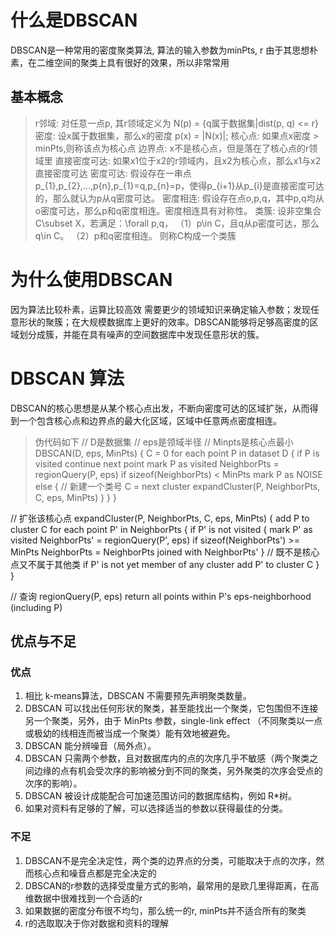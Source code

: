 # 什么是DBSCAN
DBSCAN是一种常用的密度聚类算法, 算法的输入参数为minPts, r
由于其思想朴素，在二维空间的聚类上具有很好的效果，所以非常常用
## 基本概念
> r邻域: 对任意一点p, 其r领域定义为 N(p) = {q属于数据集|dist(p, q) <= r}
> 密度: 设x属于数据集，那么x的密度 p(x) = |N(x)|;
> 核心点: 如果点x密度 > minPts,则称该点为核心点
> 边界点: x不是核心点，但是落在了核心点的r领域里
> 直接密度可达: 如果x1位于x2的r领域内，且x2为核心点，那么x1与x2直接密度可达
> 密度可达: 假设存在一串点p_{1},p_{2},...,p{n},p_{1}=q,p_{n}=p，使得p_{i+1}从p_{i}是直接密度可达的，那么就认为p从q密度可达。
> 密度相连: 假设存在点o,p,q，其中p,q均从o密度可达，那么p和q密度相连。密度相连具有对称性。
> 类簇:
设非空集合C\subset X，若满足：\forall p,q，
（1）p\in C，且q从p密度可达，那么q\in C。
（2）p和q密度相连。
则称C构成一个类簇
# 为什么使用DBSCAN
因为算法比较朴素，运算比较高效
需要更少的领域知识来确定输入参数；发现任意形状的聚簇；在大规模数据库上更好的效率。DBSCAN能够将足够高密度的区域划分成簇，并能在具有噪声的空间数据库中发现任意形状的簇。

# DBSCAN 算法
DBSCAN的核心思想是从某个核心点出发，不断向密度可达的区域扩张，从而得到一个包含核心点和边界点的最大化区域，区域中任意两点密度相连。
> 伪代码如下
// D是数据集
// eps是领域半径
// Minpts是核心点最小
DBSCAN(D, eps, MinPts) {
   C = 0
   for each point P in dataset D {
      if P is visited
         continue next point
      mark P as visited
      NeighborPts = regionQuery(P, eps)
      if sizeof(NeighborPts) < MinPts
         mark P as NOISE
      else {
         // 新建一个类号
         C = next cluster
         expandCluster(P, NeighborPts, C, eps, MinPts)
      }
   }
}

// 扩张该核心点
expandCluster(P, NeighborPts, C, eps, MinPts) {
   add P to cluster C
   for each point P' in NeighborPts { 
      if P' is not visited {
         mark P' as visited
         NeighborPts' = regionQuery(P', eps)
         if sizeof(NeighborPts') >= MinPts
            NeighborPts = NeighborPts joined with NeighborPts'
      }
      // 既不是核心点又不属于其他类
      if P' is not yet member of any cluster
         add P' to cluster C
   }
}

// 查询
regionQuery(P, eps)
   return all points within P's eps-neighborhood (including P)

## 优点与不足
### 优点
1. 相比 k-means算法，DBSCAN 不需要预先声明聚类数量。
2. DBSCAN 可以找出任何形状的聚类，甚至能找出一个聚类，它包围但不连接另一个聚类，另外，由于 MinPts 参数，single-link effect （不同聚类以一点或极幼的线相连而被当成一个聚类）能有效地被避免。
3. DBSCAN 能分辨噪音（局外点）。
4. DBSCAN 只需两个参数，且对数据库内的点的次序几乎不敏感（两个聚类之间边缘的点有机会受次序的影响被分到不同的聚类，另外聚类的次序会受点的次序的影响）。
5. DBSCAN 被设计成能配合可加速范围访问的数据库结构，例如 R*树。
6. 如果对资料有足够的了解，可以选择适当的参数以获得最佳的分类。
### 不足
1. DBSCAN不是完全决定性，两个类的边界点的分类，可能取决于点的次序，然而核心点和噪音点都是完全决定的
2. DBSCAN的r参数的选择受度量方式的影响，最常用的是欧几里得距离，在高维数据中很难找到一个合适的r
3. 如果数据的密度分布很不均匀，那么统一的r, minPts并不适合所有的聚类
4. r的选取取决于你对数据和资料的理解